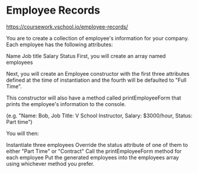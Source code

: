 # Employee Records
https://coursework.vschool.io/employee-records/

You are to create a collection of employee's information for your company. Each employee has the following attributes:

Name
Job title
Salary
Status
First, you will create an array named employees

Next, you will create an Employee constructor with the first three attributes defined at the time of instantiation and the fourth will be defaulted to "Full Time".

This constructor will also have a method called printEmployeeForm that prints the employee's information to the console.

(e.g. "Name: Bob, Job Title: V School Instructor, Salary: $3000/hour, Status: Part time")

You will then:

Instantiate three employees
Override the status attribute of one of them to either "Part Time" or "Contract"
Call the printEmployeeForm method for each employee
Put the generated employees into the employees array using whichever method you prefer.